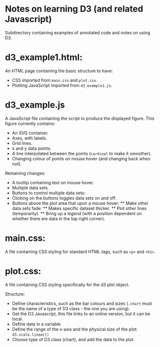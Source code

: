 # Notes on learning D3 (and related Javascript)

Subdirectory containing examples of annotated code and notes on using D3.

#
# d3_example1.html:

An HTML page containing the basic structure to have:

* CSS imported from `main.css` and `plot.css`.
* Plotting JavaScript imported from `d3_example1.js`.

#
# d3_example.js

A JavaScript file containing the script to produce the displayed figure. This figure currently contains:

* An SVG container.
* Axes, with labels.
* Grid lines.
* x and y data points.
* A line interpolated between the points (`cardinal` to make it smoother).
* Changing colour of points on mouse hover (and changing back when not).

Remaining changes:

* A tooltip containing text on mouse hover.
* Multiple data sets.
* Buttons to control multiple data sets:
* Clicking on the buttons toggles data sets on and off.
* Buttons above the plot area that upon a mouse hover:
** Make other data sets fade.
** Makes specific dataset thicker.
** Plot other lines (temporarily).
** Bring up a legend (with a position dependent on whether there are data in the top right corner).


#
# main.css:

A file containing CSS styling for standard HTML tags, such as `<p>` and `<h1>`.

#
# plot.css:

A file containing CSS styling specifically for the d3 plot object.

Structure:

* Define characteristics, such as the bar colours and sizes (```.chart``` must be the name of a type of D3 class - the one you are using).
* Get the D3 Javascript, this file links to an online version, but it can be local.
* Define data in a variable
* Define the range of the x-axis and the physical size of the plot: ```d3.scale.linear()```
* Choose type of D3 class (chart), and add the data to the plot.
